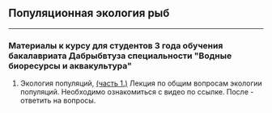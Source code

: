 ## Популяционная экология рыб
------------------------------------------------------------------------------------------------------------------------
### Материалы к курсу для студентов 3 года обучения бакалавриата Дабрыбвтуза специальности "Водные биоресурсы и аквакультура"

1. Экология популяций, [(часть 1.)](https://www.youtube.com/watch?v=n6dafDk0AsU)
Лекция по общим вопросам экологии популяций. Необходимо ознакомиться с видео по ссылке. После - ответить на вопросы.

